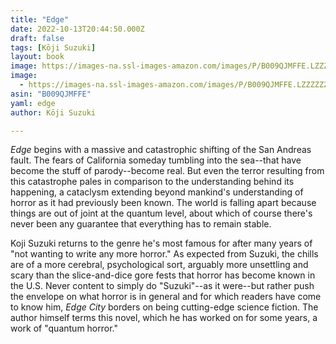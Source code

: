 ```yaml
---
title: "Edge"
date: 2022-10-13T20:44:50.000Z
draft: false
tags: [Kōji Suzuki]
layout: book
image: https://images-na.ssl-images-amazon.com/images/P/B009QJMFFE.LZZZZZZZ.jpg
image: 
  - https://images-na.ssl-images-amazon.com/images/P/B009QJMFFE.LZZZZZZZ.jpg
asin: "B009QJMFFE"
yaml: edge
author: Kōji Suzuki

---
```


*Edge* begins with a massive and catastrophic shifting of the San Andreas fault. The fears of California someday tumbling into the sea--that have become the stuff of parody--become real. But even the terror resulting from this catastrophe pales in comparison to the understanding behind its happening, a cataclysm extending beyond mankind's understanding of horror as it had previously been known. The world is falling apart because things are out of joint at the quantum level, about which of course there's never been any guarantee that everything has to remain stable.  
  
Koji Suzuki returns to the genre he's most famous for after many years of "not wanting to write any more horror." As expected from Suzuki, the chills are of a more cerebral, psychological sort, arguably more unsettling and scary than the slice-and-dice gore fests that horror has become known in the U.S. Never content to simply do "Suzuki"--as it were--but rather push the envelope on what horror is in general and for which readers have come to know him, *Edge City* borders on being cutting-edge science fiction. The author himself terms this novel, which he has worked on for some years, a work of "quantum horror."